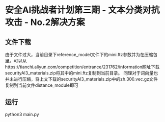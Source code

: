 # 安全AI挑战者计划第三期 - 文本分类对抗攻击 - No.2解决方案



## 文件下载

由于文件过大，当前目录下reference_model文件下的mini.ftz参数并为在压缩包里。可以从https://tianchi.aliyun.com/competition/entrance/231762/information网址下载securityAI3_materials.zip将其中的mini.ftz复制到当前目录。
同理对于词向量也并未进行压缩，将上文下载的securityAI3_materials.zip中的zh.300.vec.gz文件复制到当前文件distance_module即可

## 运行

python3 main.py 

